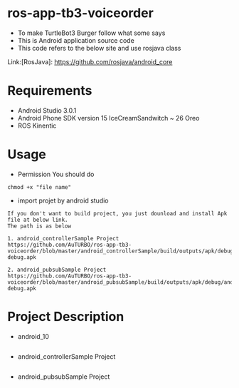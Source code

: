 # ros-app-tb3-voiceorder
* To make TurtleBot3 Burger follow what some says
* This is Android application source code 
* This code refers to the below site and use rosjava class 

Link:[RosJava]: https://github.com/rosjava/android_core

# Requirements

* Android Studio 3.0.1
* Android Phone SDK version 15 IceCreamSandwitch  ~ 26 Oreo
* ROS Kinentic

# Usage

 * Permission
You should do
```
chmod +x "file name"
```
 * import projet by android studio 
```
If you don't want to build project, you just dounload and install Apk file at below link. 
The path is as below

1. android_controllerSample Project
https://github.com/AuTURBO/ros-app-tb3-voiceorder/blob/master/android_controllerSample/build/outputs/apk/debug/android_controllerSample-debug.apk

2. android_pubsubSample Project
https://github.com/AuTURBO/ros-app-tb3-voiceorder/blob/master/android_pubsubSample/build/outputs/apk/debug/android_pubsubSample-debug.apk
```

# Project Description

* android_10
``` 
```
* android_controllerSample Project
```
```
* android_pubsubSample Project
```
```
